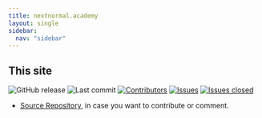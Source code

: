 ```yaml
---
title: nextnormal.academy
layout: single
sidebar:
  nav: "sidebar"
---
```


## This site

![GitHub release](https://img.shields.io/github/v/release/nextnormalacademy/nextnormalacademy.github.io)
![Last commit](https://img.shields.io/github/last-commit/nextnormalacademy/nextnormalacademy.github.io/master.svg)
[![Contributors](https://img.shields.io/github/contributors/nextnormalacademy/nextnormalacademy.github.io.svg)](https://github.com/nextnormalacademy/nextnormalacademy.github.io/graphs/contributors)
[![Issues](https://img.shields.io/github/issues/nextnormalacademy/nextnormalacademy.github.io.svg)](https://github.com/nextnormalacademy/nextnormalacademy.github.io/issues)
[![Issues closed](https://img.shields.io/github/issues-closed/nextnormalacademy/nextnormalacademy.github.io.svg)](https://github.com/nextnormalacademy/nextnormalacademy.github.io/issues?utf8=%E2%9C%93&q=is%3Aissue+is%3Aclosed)

* [Source Repository](https://github.com/nextnormalacademy/nextnormalacademy.github.io), in case you want to contribute or comment.

